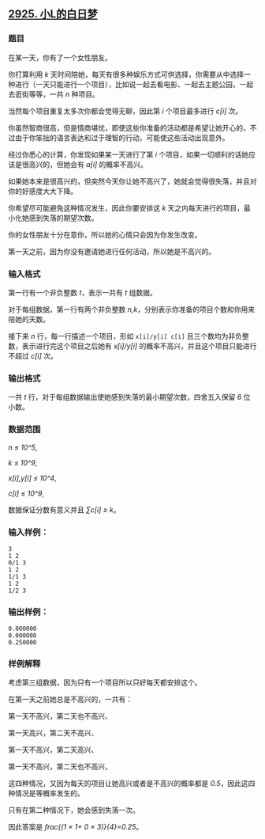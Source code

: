 ## [2925. 小L的白日梦](https://www.acwing.com/problem/content/2928/)

### 题目

在某一天，你有了一个女性朋友。

你打算利用 *k* 天时间陪她，每天有很多种娱乐方式可供选择，你需要从中选择一种进行（一天只能进行一个项目），比如说一起去看电影、一起去主题公园，一起去逛街等等，一共 *n* 种项目。

当然每个项目重复太多次你都会觉得无聊，因此第 *i* 个项目最多进行 *c[i]* 次。

你虽然智商很高，但是情商堪忧，即使这些你准备的活动都是希望让她开心的，不过由于你笨拙的语言表达和过于理智的行动，可能使这些活动出现意外。

经过你悉心的计算，你发现如果某一天进行了第 *i* 个项目，如果一切顺利的话她应该是很高兴的，但她会有 *a[i]* 的概率不高兴。

如果她本来是很高兴的，但突然今天你让她不高兴了，她就会觉得很失落，并且对你的好感度大大下降。

你希望尽可能避免这种情况发生，因此你要安排这 *k* 天之内每天进行的项目，最小化她感到失落的期望次数。

你的女性朋友十分在意你，所以她的心情只会因为你发生改变。

第一天之前，因为你没有邀请她进行任何活动，所以她是不高兴的。

### 输入格式

第一行有一个非负整数 *t*，表示一共有 *t* 组数据。

对于每组数据，第一行有两个非负整数 *n,k*，分别表示你准备的项目个数和你用来陪她的天数。

接下来 *n* 行，每一行描述一个项目，形如 `x[i]/y[i] c[i]` 且三个数均为非负整数，表示进行完这个项目之后她有 *x[i]/y[i]* 的概率不高兴，并且这个项目只能进行不超过 *c[i]* 次。

### 输出格式

一共 *t* 行，对于每组数据输出使她感到失落的最小期望次数，四舍五入保留 *6* 位小数。

### 数据范围

*n ≤ 10^5*,

*k ≤ 10^9*,

*x[i],y[i] ≤ 10^4*,

*c[i] ≤ 10^9*,

数据保证分数有意义并且 *∑c[i] ≥ k*。

### 输入样例：

```
3
1 2
0/1 3
1 2
1/1 3
1 2
1/2 3
```

### 输出样例：

```
0.000000
0.000000
0.250000
```

### 样例解释

考虑第三组数据，因为只有一个项目所以只好每天都安排这个。

在第一天之前她总是不高兴的，一共有：

第一天不高兴，第二天也不高兴、

第一天高兴，第二天不高兴、

第一天不高兴，第二天高兴、

第一天不高兴，第二天也不高兴，

这四种情况，又因为每天的项目让她高兴或者是不高兴的概率都是 *0.5*，因此这四种情况是等概率发生的。

只有在第二种情况下，她会感到失落一次。

因此答案是 *frac{(1 × 1+ 0 × 3)}{4}=0.25*。
